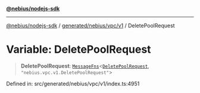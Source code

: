 [**@nebius/nodejs-sdk**](../../../../../README.md)

***

[@nebius/nodejs-sdk](../../../../../README.md) / [generated/nebius/vpc/v1](../README.md) / DeletePoolRequest

# Variable: DeletePoolRequest

> **DeletePoolRequest**: [`MessageFns`](../../../../../runtime/protos/core/interfaces/MessageFns.md)\<[`DeletePoolRequest`](../interfaces/DeletePoolRequest.md), `"nebius.vpc.v1.DeletePoolRequest"`\>

Defined in: src/generated/nebius/vpc/v1/index.ts:4951
